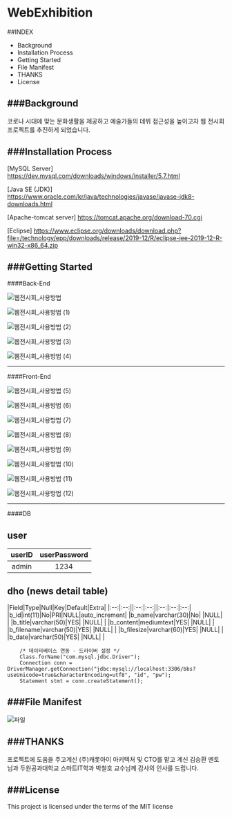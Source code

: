 # WebExhibition

##INDEX

* Background
* Installation Process
* Getting Started
* File Manifest
* THANKS
* License

###Background
---
코로나 시대에 맞는 문화생활을 제공하고 예술가들의 데뷔 접근성을 높이고자 웹 전시회 프로젝트를 추진하게 되었습니다.


###Installation Process
---
[MySQL Server] https://dev.mysql.com/downloads/windows/installer/5.7.html

[Java SE (JDK)] https://www.oracle.com/kr/java/technologies/javase/javase-jdk8-downloads.html

[Apache-tomcat server] https://tomcat.apache.org/download-70.cgi

[Eclipse] https://www.eclipse.org/downloads/download.php?file=/technology/epp/downloads/release/2019-12/R/eclipse-jee-2019-12-R-win32-x86_64.zip


###Getting Started
---
####Back-End


![웹전시회_사용방법](https://user-images.githubusercontent.com/70637205/123607525-f085c980-d838-11eb-8fcb-e06628bff4c9.jpg)

![웹전시회_사용방법 (1)](https://user-images.githubusercontent.com/70637205/123608054-62f6a980-d839-11eb-87b3-adc6a293a122.jpg)

![웹전시회_사용방법 (2)](https://user-images.githubusercontent.com/70637205/123608115-71dd5c00-d839-11eb-942b-a8f6aef1eb75.jpg)

![웹전시회_사용방법 (3)](https://user-images.githubusercontent.com/70637205/123608168-7dc91e00-d839-11eb-9ddb-f8cb7be13045.jpg)

![웹전시회_사용방법 (4)](https://user-images.githubusercontent.com/70637205/123608243-8b7ea380-d839-11eb-93a2-85d37a8c2631.jpg)

---
####Front-End


![웹전시회_사용방법 (5)](https://user-images.githubusercontent.com/70637205/123608444-ba951500-d839-11eb-8b26-628e50a64539.jpg)

![웹전시회_사용방법 (6)](https://user-images.githubusercontent.com/70637205/123608476-bf59c900-d839-11eb-9999-77070a6cd7f0.jpg)

![웹전시회_사용방법 (7)](https://user-images.githubusercontent.com/70637205/123608496-c2ed5000-d839-11eb-8ba4-290c25f765a1.jpg)

![웹전시회_사용방법 (8)](https://user-images.githubusercontent.com/70637205/123608530-ca145e00-d839-11eb-92fd-3d9eccd3c877.jpg)

![웹전시회_사용방법 (9)](https://user-images.githubusercontent.com/70637205/123608546-cda7e500-d839-11eb-9d41-d4cd9b15bcea.jpg)

![웹전시회_사용방법 (10)](https://user-images.githubusercontent.com/70637205/123608573-d39dc600-d839-11eb-8a4a-6243f47ef338.jpg)

![웹전시회_사용방법 (11)](https://user-images.githubusercontent.com/70637205/123608596-d8fb1080-d839-11eb-813e-ecd496d1708f.jpg)

![웹전시회_사용방법 (12)](https://user-images.githubusercontent.com/70637205/123608614-dd272e00-d839-11eb-9b6e-6eb488dc0e6b.jpg)

---
####DB


user
---

|userID|userPassword|
|:--:|:--:|
|admin|1234|

dho (news detail table)
---


|Field|Type|Null|Key|Default|Extra|
|:--:|:--:||:--:|:--:||:--:|:--:|:--:|
|b_id|int(11)|No|PRI|NULL|auto_increment|
|b_name|varchar(30)|No| |NULL| |
|b_title|varchar(50)|YES| |NULL| |
|b_content|mediumtext|YES| |NULL| |
|b_filename|varchar(50)|YES| |NULL| |
|b_filesize|varchar(60)|YES| |NULL| |
|b_date|varchar(50)|YES| |NULL| |

```
	/* 데이터베이스 연동 - 드라이버 설정 */
	Class.forName("com.mysql.jdbc.Driver");
	Connection conn = DriverManager.getConnection("jdbc:mysql://localhost:3306/bbs?useUnicode=true&characterEncoding=utf8", "id", "pw");
	Statement stmt = conn.createStatement();
```


###File Manifest
---


![파일](https://user-images.githubusercontent.com/70637205/123616446-41012500-d841-11eb-8a3b-51c0101c8d8e.PNG)


###THANKS
---
프로젝트에 도움을 주고계신 (주)캐롯아이 아키텍처 및 CTO를 맡고 계신 김승환 멘토님과 두원공과대학교 스마트IT학과 박철호 교수님께
감사의 인사를 드립니다.


###License
---
This project is licensed under the terms of the MIT license
